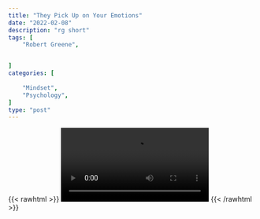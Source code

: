 ```yaml
---
title: "They Pick Up on Your Emotions"
date: "2022-02-08"
description: "rg short"
tags: [
    "Robert Greene",


]
categories: [
    
    "Mindset",
    "Psychology",
]
type: "post"
---
```

{{< rawhtml >}}
    <video width="auto" height="auto" controls>
        <source src="https://clips.dev00ps.com/Robert%20Greene/They%20pick%20up%20your%20emotions.mp4" type="video/mp4"> 
    </video>
{{< /rawhtml >}}